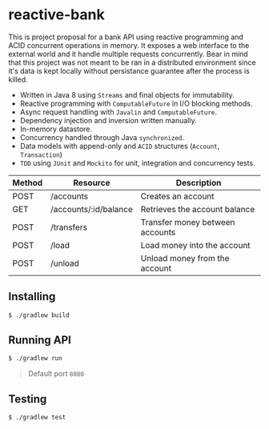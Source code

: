 # reactive-bank

This is project proposal for a bank API using reactive programming and ACID concurrent operations in memory. It exposes a web interface to the external world and it handle multiple requests concurrently. Bear in mind that this project was not meant to be ran in a distributed environment since it's data is kept locally without persistance guarantee after the process is killed.

- Written in Java 8 using `Streams` and final objects for immutability.
- Reactive programming with `ComputableFuture` in I/O blocking methods.
- Async request handling with `Javalin` and `ComputableFuture`.
- Dependency injection and inversion written manually.
- In-memory datastore.
- Concurrency handled through Java `synchronized`.
- Data models with append-only and `ACID` structures (`Account`, `Transaction`)
- `TDD` using `JUnit` and `Mockito` for unit, integration and concurrency tests.

| Method | Resource                                 | Description                                         |
| ------ | ---------------------------------------- | --------------------------------------------------- |
| POST   | /accounts                                | Creates an account                                  |
| GET    | /accounts/:id/balance                    | Retrieves the account balance                       |
| POST   | /transfers                               | Transfer money between accounts                     |
| POST   | /load                                    | Load money into the account                         |
| POST   | /unload                                  | Unload money from the account                       |

## Installing

```sh
$ ./gradlew build
```

## Running API

```sh
$ ./gradlew run
```

> Default port `8080`

## Testing

```sh
$ ./gradlew test
```